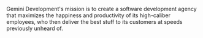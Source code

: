 Gemini Development's mission is to create a software development agency that maximizes the happiness
and productivity of its high-caliber employees, who then deliver the best stuff to its customers at
speeds previously unheard of.
